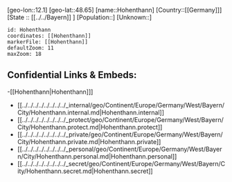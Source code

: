 ﻿---
location: [48.65,12.1]
mapzoom: [7,12] 
mapmarker: city 
type: City
tags:
- geo/City


SpocWebEntityId: 30988
isDeleted: false
confidential: public

---
[geo-lon::12.1]
[geo-lat::48.65]
[name::Hohenthann]
[Country::[[Germany]]]
[State :: [[../../Bayern]] ]
[Population::]
[Unknown::]


```leaflet
id: Hohenthann
coordinates: [[Hohenthann]]
markerFile: [[Hohenthann]]
defaultZoom: 11 
maxZoom: 18
```


## Confidential Links & Embeds: 
-[[Hohenthann|Hohenthann]]] 
- [[../../../../../../../../_internal/geo/Continent/Europe/Germany/West/Bayern/City/Hohenthann.internal.md|Hohenthann.internal]] 
- [[../../../../../../../../_protect/geo/Continent/Europe/Germany/West/Bayern/City/Hohenthann.protect.md|Hohenthann.protect]] 
- [[../../../../../../../../_private/geo/Continent/Europe/Germany/West/Bayern/City/Hohenthann.private.md|Hohenthann.private]] 
- [[../../../../../../../../_personal/geo/Continent/Europe/Germany/West/Bayern/City/Hohenthann.personal.md|Hohenthann.personal]] 
- [[../../../../../../../../_secret/geo/Continent/Europe/Germany/West/Bayern/City/Hohenthann.secret.md|Hohenthann.secret]] 
